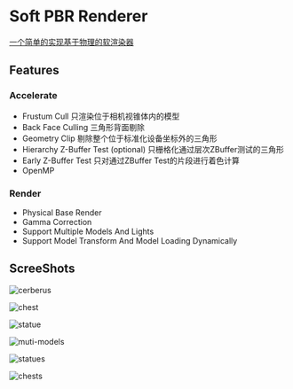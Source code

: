 # Soft PBR Renderer

[一个简单的实现基于物理的软渲染器](https://github.com/wyzwzz/SoftPBRRenderer)

## Features
### Accelerate
* Frustum Cull 只渲染位于相机视锥体内的模型
* Back Face Culling 三角形背面剔除
* Geometry Clip 剔除整个位于标准化设备坐标外的三角形
* Hierarchy Z-Buffer Test (optional) 只栅格化通过层次ZBuffer测试的三角形 
* Early Z-Buffer Test 只对通过ZBuffer Test的片段进行着色计算
* OpenMP
### Render
* Physical Base Render
* Gamma Correction
* Support Multiple Models And Lights
* Support Model Transform And Model Loading Dynamically

## ScreeShots
![cerberus](cerberus.png)

![chest](chest.png)

![statue](statue.png)

![muti-models](multi-models.png)

![statues](statues.png)

![chests](chests.png)
